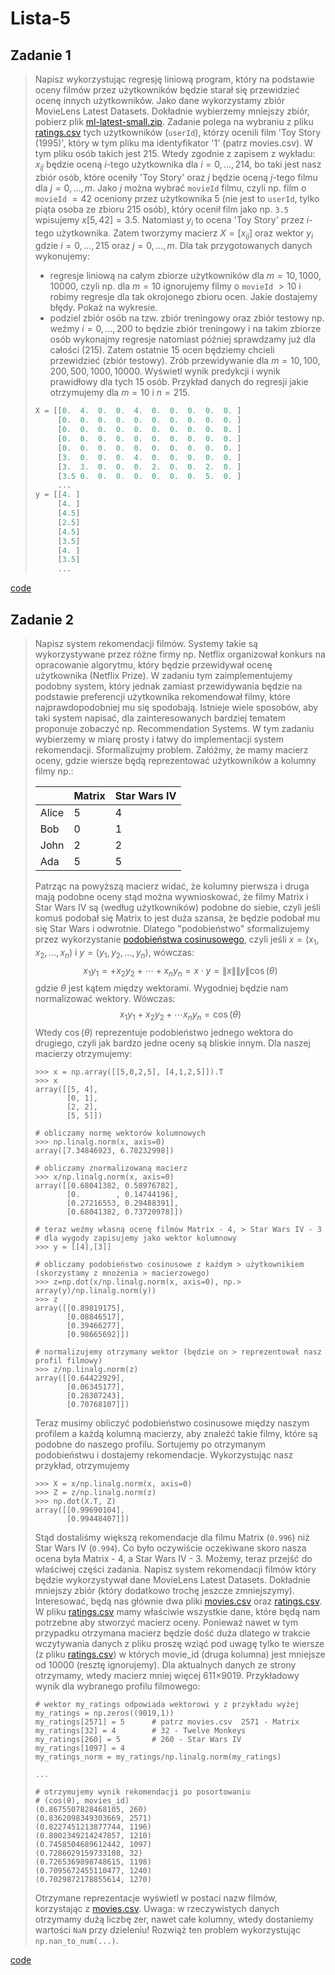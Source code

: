 # Lista-5

## Zadanie 1

> Napisz wykorzystując regresję liniową program, który na podstawie oceny filmów przez użytkowników będzie starał się przewidzieć ocenę innych użytkowników. Jako dane wykorzystamy zbiór MovieLens Latest Datasets. Dokładnie wybierzemy mniejszy zbiór, pobierz plik [ml-latest-small.zip](data/ratings.csv). Zadanie polega na wybraniu z pliku [ratings.csv](data/ratings.csv) tych użytkowników (`userId`), którzy ocenili film 'Toy Story (1995)', który w tym pliku ma identyfikator '1' (patrz movies.csv). W tym pliku osób takich jest 215. Wtedy zgodnie z zapisem z wykładu: $x_{ij}$ będzie oceną $i$-tego użytkownika dla $i = 0,\dots,214$, bo taki jest nasz zbiór osób, które oceniły 'Toy Story' oraz $j$ będzie oceną $j$-tego filmu dla $j = 0,\dots,m$. Jako $j$ można wybrać `movieId` filmu, czyli np. film o `movieId` $= 42$ oceniony przez użytkownika 5 (nie jest to `userId`, tylko piąta osoba ze zbioru 215 osób), który ocenił film jako np. `3.5` wpisujemy $x[5,42] = 3.5$. Natomiast $y_i$ to ocena 'Toy Story' przez $i$-tego użytkownika. Zatem tworzymy macierz $X = [x_{ij}]$ oraz wektor $y_i$ gdzie $i = 0,\dots,215$ oraz $j = 0,\dots,m$. Dla tak przygotowanych danych wykonujemy:
> - regresje liniową na całym zbiorze użytkowników dla $m = 10,1000,10000$, czyli np. dla $m = 10$ ignorujemy filmy o
> `movieId` $> 10$ i robimy regresje dla tak okrojonego zbioru ocen. Jakie dostajemy błędy. Pokaż na wykresie.
> - podziel zbiór osób na tzw. zbiór treningowy oraz zbiór testowy np. weźmy $i = 0,\dots,200$ to będzie zbiór treningowy i na takim zbiorze osób wykonajmy regresje natomiast później sprawdzamy już dla całości (215). Zatem ostatnie 15 ocen będziemy chcieli przewidzieć (zbiór testowy). Zrób przewidywanie dla $m = 10,100,200,500,1000,10000$. Wyświetl wynik predykcji i wynik prawidłowy dla tych 15 osób.
> Przykład danych do regresji jakie otrzymujemy dla $m = 10$ i $n = 215$.
> ```py
> X = [[0.  4.  0.  0.  4.  0.  0.  0.  0.  0. ]
>      [0.  0.  0.  0.  0.  0.  0.  0.  0.  0. ]
>      [0.  0.  0.  0.  0.  0.  0.  0.  0.  0. ]
>      [0.  0.  0.  0.  0.  0.  0.  0.  0.  0. ]
>      [0.  0.  0.  0.  0.  0.  0.  0.  0.  0. ]
>      [3.  0.  0.  0.  4.  0.  0.  0.  0.  0. ]
>      [3.  3.  0.  0.  0.  2.  0.  0.  2.  0. ]
>      [3.5 0.  0.  0.  0.  0.  0.  0.  5.  0. ]
>      ...
> y = [[4. ]
>      [4. ]
>      [4.5]
>      [2.5]
>      [4.5]
>      [3.5]
>      [4. ]
>      [3.5]
>      ...
> ```

[code](ex-1.py)

## Zadanie 2

> Napisz system rekomendacji filmów. Systemy takie są wykorzystywane przez różne firmy np. Netflix organizował konkurs na opracowanie algorytmu, który będzie przewidywał ocenę użytkownika (Netflix Prize). W zadaniu tym zaimplementujemy podobny system, który jednak zamiast przewidywania będzie na podstawie preferencji użytkownika rekomendował filmy, które najprawdopodobniej mu się spodobają. Istnieje wiele sposobów, aby taki system napisać, dla zainteresowanych bardziej tematem proponuje zobaczyć np. Recommendation Systems. W tym zadaniu wybierzemy w miarę prosty i łatwy do implementacji system rekomendacji. Sformalizujmy problem. Załóżmy, że mamy macierz oceny, gdzie wiersze będą reprezentować użytkowników a kolumny filmy np.:
>
> |       | Matrix | Star Wars IV |
> | ----- | ------ | ------------ |
> | Alice | 5      | 4            |
> | Bob   | 0      | 1            |
> | John  | 2      | 2            |
> | Ada   | 5      | 5            |
>
> Patrząc na powyższą macierz widać, że kolumny pierwsza i druga mają podobne oceny stąd można wywnioskować, że filmy Matrix i Star Wars IV są (według użytkowników) podobne do siebie, czyli jeśli komuś podobał się Matrix to jest duża szansa, że będzie podobał mu się Star Wars i odwrotnie. Dlatego "podobieństwo" sformalizujemy przez wykorzystanie [podobieństwa cosinusowego](https://en.wikipedia.org/wiki/Cosine_similarity), czyli jeśli $x = (x_1,x_2,\dots,x_n)$ i $y = (y_1, y_2, \dots, y_n)$, wówczas:
> $$
x_1y_1 = + x_ 2 y_2 + \dotsb + x_n y_n = x \cdot y = \lVert x \rVert \lVert y \lVert \cos(\theta)
$$
> gdzie $\theta$ jest kątem między wektorami. Wygodniej będzie nam normalizować wektory. Wówczas:
> $$
x_1 y_1 + x_2 y_2 + \dotsb x_n y_n = \cos(\theta)
$$
> Wtedy $\cos(\theta)$ reprezentuje podobieństwo jednego wektora do drugiego, czyli jak bardzo jedne oceny są bliskie innym. Dla naszej macierzy otrzymujemy:
> ```shell
> >>> x = np.array([[5,0,2,5], [4,1,2,5]]).T
> >>> x
> array([[5, 4],
>        [0, 1],
>        [2, 2],
>        [5, 5]])
>
> # obliczamy normę wektorów kolumnowych
> >>> np.linalg.norm(x, axis=0)
> array([7.34846923, 6.78232998])
>
> # obliczamy znormalizowaną macierz
> >>> x/np.linalg.norm(x, axis=0)
> array([[0.68041382, 0.58976782],
>        [0.        , 0.14744196],
>        [0.27216553, 0.29488391],
>        [0.68041382, 0.73720978]])
>
> # teraz weźmy własną ocenę filmów Matrix - 4, > Star Wars IV - 3
> # dla wygody zapisujemy jako wektor kolumnowy
> >>> y = [[4],[3]]
>
> # obliczamy podobieństwo cosinusowe z każdym > użytkownikiem (skorzystamy z mnożenia > macierzowego)
> >>> z=np.dot(x/np.linalg.norm(x, axis=0), np.> array(y)/np.linalg.norm(y))
> >>> z
> array([[0.89819175],
>        [0.08846517],
>        [0.39466277],
>        [0.98665692]])
>
> # normalizujemy otrzymany wektor (będzie on > reprezentował nasz profil filmowy)
> >>> z/np.linalg.norm(z)
> array([[0.64422929],
>        [0.06345177],
>        [0.28307243],
>        [0.70768107]])
> ```
> Teraz musimy obliczyć podobieństwo cosinusowe między naszym profilem a każdą kolumną macierzy, aby znaleźć takie filmy, które są podobne do naszego profilu. Sortujemy po otrzymanym podobieństwu i dostajemy rekomendacje. Wykorzystując nasz przykład, otrzymujemy
> ```shell
> >>> X = x/np.linalg.norm(x, axis=0)
> >>> Z = z/np.linalg.norm(z)
> >>> np.dot(X.T, Z)
> array([[0.99690104],
>        [0.99448407]])
> ```
>
> Stąd dostaliśmy większą rekomendacje dla filmu Matrix (`0.996`) niż Star Wars IV (`0.994`). Co było oczywiście oczekiwane skoro nasza ocena była Matrix - 4, a Star Wars IV - 3. Możemy, teraz przejść do właściwej części zadania. Napisz system rekomendacji filmów który będzie wykorzystywał dane MovieLens Latest Datasets. Dokładnie mniejszy zbiór (który dodatkowo trochę jeszcze zmniejszymy). Interesować, będą nas głównie dwa pliki [movies.csv](data/movies.csv) oraz [ratings.csv](data/ratings.csv). W pliku [ratings.csv](data/ratings.csv) mamy właściwie wszystkie dane, które będą nam potrzebne aby stworzyć macierz oceny. Ponieważ nawet w tym przypadku otrzymana macierz będzie dość duża dlatego w trakcie wczytywania danych z pliku proszę wziąć pod uwagę tylko te wiersze (z pliku [ratings.csv](data/ratings.csv)) w których movie_id (druga kolumna) jest mniejsze od $10000$ (resztę ignorujemy). Dla aktualnych danych ze strony otrzymamy, wtedy macierz mniej więcej 611×9019. Przykładowy wynik dla wybranego profilu filmowego:
> ```shell
> # wektor my_ratings odpowiada wektorowi y z przykładu wyżej
> my_ratings = np.zeros((9019,1))
> my_ratings[2571] = 5      # patrz movies.csv  2571 - Matrix
> my_ratings[32] = 4        # 32 - Twelve Monkeys
> my_ratings[260] = 5       # 260 - Star Wars IV
> my_ratings[1097] = 4
> my_ratings_norm = my_ratings/np.linalg.norm(my_ratings)
>
> ...
>
> # otrzymujemy wynik rekomendacji po posortowaniu
> # (cos(θ), movies_id)
> (0.8675507828468105, 260)
> (0.8362098349303669, 2571)
> (0.8227451213877744, 1196)
> (0.8002349214247857, 1210)
> (0.7458504689612442, 1097)
> (0.7286029159733108, 32)
> (0.7265369898748615, 1198)
> (0.7095672455110477, 1240)
> (0.7029872178855614, 1270)
> ```
>
> Otrzymane reprezentacje wyświetl w postaci nazw filmów, korzystając z [movies.csv](data/movies.csv). Uwaga: w rzeczywistych danych otrzymamy dużą liczbę zer, nawet całe kolumny, wtedy dostaniemy wartości `NaN` przy dzieleniu! Rozwiąż ten problem wykorzystując `np.nan_to_num(...)`.



[code](ex-2.py)
